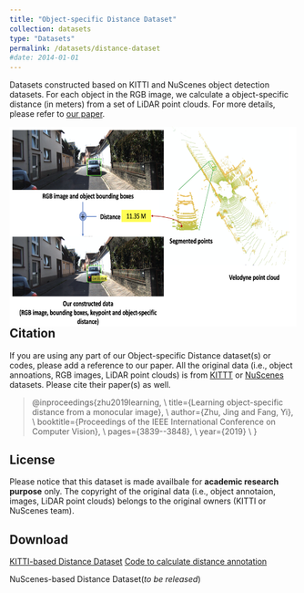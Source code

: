 ```yaml
---
title: "Object-specific Distance Dataset"
collection: datasets
type: "Datasets"
permalink: /datasets/distance-dataset
#date: 2014-01-01
---
```


Datasets constructed based on KITTI and NuScenes object detection datasets. For each object in the RGB image, we calculate a object-specific distance (in meters) from a set of LiDAR point clouds. For more details, please refer to [our paper](https://openaccess.thecvf.com/content_ICCV_2019/papers/Zhu_Learning_Object-Specific_Distance_From_a_Monocular_Image_ICCV_2019_paper.pdf). 

<img src="/images/DistanceDataset.png" alt="drawing" align="left" width="600" height="350"/>  




Citation
--------
If you are using any part of our Object-specific Distance dataset(s) or codes, please add a reference to our paper. All the original data (i.e., object annoations, RGB images, LiDAR point clouds) is from [KITTT](http://www.cvlibs.net/datasets/kitti/eval_object.php?obj_benchmark=3d) or [NuScenes](https://www.nuscenes.org) datasets. Please cite their paper(s) as well. 


> @inproceedings{zhu2019learning, \\
>   title={Learning object-specific distance from a monocular image}, \\
>   author={Zhu, Jing and Fang, Yi}, \\
>   booktitle={Proceedings of the IEEE International Conference on Computer Vision}, \\
>   pages={3839--3848}, \\
>   year={2019} \\
> }



License
--------
Please notice that this dataset is made availbale for **academic research purpose** only. The copyright of the original data (i.e., object annotaion, images, LiDAR point clouds) belongs to the original owners (KITTI or NuScenes team). 



Download
--------
[KITTI-based Distance Dataset]()
[Code to calculate distance annotation]()

NuScenes-based Distance Dataset(*to be released*)







